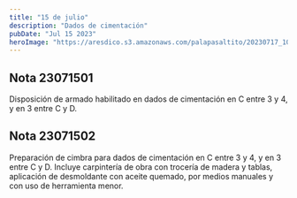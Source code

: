 ```yaml
---
title: "15 de julio"
description: "Dados de cimentación"
pubDate: "Jul 15 2023"
heroImage: "https://aresdico.s3.amazonaws.com/palapasaltito/20230717_101611.jpg"
---
```


## Nota 23071501

Disposición de armado habilitado en dados de cimentación en C entre 3 y 4, y en 3 entre C y D.

## Nota 23071502

Preparación de cimbra para dados de cimentación en C entre 3 y 4, y en 3 entre C y D. Incluye carpintería de obra con trocería de madera y tablas, aplicación de desmoldante con aceite quemado, por medios manuales y con uso de herramienta menor.
